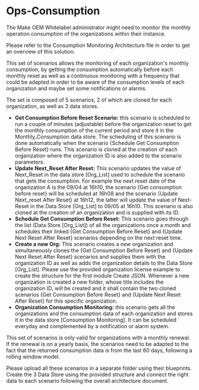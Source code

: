 # Ops-Consumption
The Make OEM Whitelabel administrator might need to monitor the monthly operation consumption of the organizations within their instance. 

Please refer to the Consumption Monitoring Architecture file in order to get an overview of this solution.

This set of scenarios allows the monitoring of each organization's monthly consumption, by getting the consumption automatically before each monthly reset as well as a continuous monitoring with a frequency that could be adapted in order to be aware of the consumption levels of each organization and maybe set some notifications or alarms. 

The set is composed of 5 scenarios, 2 of which are cloned for each organization, as well as 3 data stores.
- **Get Consumption Before Reset Scenario:** this scenario is scheduled to run a couple of minutes (adjustable) before the organization reset to get the monthly consumption of the current period and store it in the Monthly_Consumption data store. The scheduling of this scenario is done automatically when the scenario {Schedule Get Consumption Before Reset} runs. This scenario is cloned at the creation of each organization where the organization ID is also added to the scenario parameters. 
- **Update Next_Reset After Reset:** This scenario updates the value of Next_Reset in the data store [Org_List] used to schedule the scenario that gets the consumption. For example the next reset date of the organization A is the 09/04 at 16h10, the scenario {Get consumption before reset} will be scheduled at 16h08 and the scenario {Update Next_reset After Reset} at 16h12, the latter will update the value of Next-Reset in the Data Store [Org_List] to 09/05 at 16h10. This scenario is also cloned at the creation of an organization and is supplied with its ID.
- **Schedule Get Consumption Before Reset:** This scenario goes through the list (Data Store [Org_List]) of all the organizations once a month and schedules their linked {Get Consumption Before Reset} and {Update Next Reset After Reset} scenarios depending on the next reset time.
- **Create a new Org:** This scenario creates a new organization and simultaneously clones the {Get Consumption Before Reset} and {Update Next Reset After Reset} scenarios and supplies them with the organization ID as well as adds the organization details to the Data Store [Org_List]. Please use the provided organization license example to create the structure for the first module Create JSON. Whenever a new organization is created a new folder, whose title includes the organization ID, will be created and it shall contain the two cloned scenarios {Get Consumption Before Reset} and {Update Next Reset After Reset} for this specific organization.
- **Organization Consumption Monitoring:** this scenario gets all the organizations and the consumption data of each organization and stores it in the data store [Consumption Monitoring]. It can be scheduled everyday and complemented by a notification or alarm system. 

This set of scenarios is only valid for organizations with a monthly renewal. If the renewal is on a yearly basis, the scenarios need to be adapted to the fact that the returned consumption data is from the last 60 days, following a rolling window model. 

Please upload all these scenarios in a separate folder using their blueprints. Create the 3 Data Store using the provided structure and connect the right data to each scenario following the overall architecture document. 
